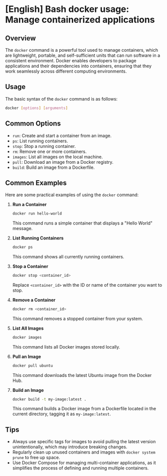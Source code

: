 # [English] Bash docker usage: Manage containerized applications

## Overview
The `docker` command is a powerful tool used to manage containers, which are lightweight, portable, and self-sufficient units that can run software in a consistent environment. Docker enables developers to package applications and their dependencies into containers, ensuring that they work seamlessly across different computing environments.

## Usage
The basic syntax of the `docker` command is as follows:

```bash
docker [options] [arguments]
```

## Common Options
- `run`: Create and start a container from an image.
- `ps`: List running containers.
- `stop`: Stop a running container.
- `rm`: Remove one or more containers.
- `images`: List all images on the local machine.
- `pull`: Download an image from a Docker registry.
- `build`: Build an image from a Dockerfile.

## Common Examples
Here are some practical examples of using the `docker` command:

1. **Run a Container**
   ```bash
   docker run hello-world
   ```
   This command runs a simple container that displays a "Hello World" message.

2. **List Running Containers**
   ```bash
   docker ps
   ```
   This command shows all currently running containers.

3. **Stop a Container**
   ```bash
   docker stop <container_id>
   ```
   Replace `<container_id>` with the ID or name of the container you want to stop.

4. **Remove a Container**
   ```bash
   docker rm <container_id>
   ```
   This command removes a stopped container from your system.

5. **List All Images**
   ```bash
   docker images
   ```
   This command lists all Docker images stored locally.

6. **Pull an Image**
   ```bash
   docker pull ubuntu
   ```
   This command downloads the latest Ubuntu image from the Docker Hub.

7. **Build an Image**
   ```bash
   docker build -t my-image:latest .
   ```
   This command builds a Docker image from a Dockerfile located in the current directory, tagging it as `my-image:latest`.

## Tips
- Always use specific tags for images to avoid pulling the latest version unintentionally, which may introduce breaking changes.
- Regularly clean up unused containers and images with `docker system prune` to free up space.
- Use Docker Compose for managing multi-container applications, as it simplifies the process of defining and running multiple containers.